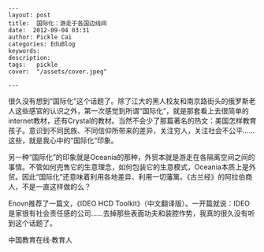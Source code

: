 
    ---
    layout: post  
    title:  国际化：游走于各国边线间  
    date:  2012-09-04 03:31  
    author: Pickle Cai  
    categories: EduBlog  
    keywords: 
    description:   
    tags:	pickle   
    cover:  "/assets/cover.jpeg"  

    ---  
    
 很久没有想到“国际化”这个话题了。除了江大的黑人校友和南京路街头的俄罗斯老人这些感官的认识之外，第一次感觉到所谓“国际化”，就是那套看上去很简单的internet教材，还有Crystal的教材。当然不会少了那篇著名的热文：美国怎样教育孩子。意识到不同民族、不同信仰所带来的差异，关注穷人，关注社会不公平……这些，就是我心中的“国际化”印象。

另一种“国际化”的印象就是Oceania的那种，外贸本就是游走在各隔离空间之间的事情。不管如何兜售它的生意理念，如何包装它的生意模式，Oceania本质上是外贸。因此“国际化”还意味着利用各地差异、利用一切藩篱。《古兰经》的阿拉伯商人，不是一直这样做的么？

Enovn推荐了一篇文，《IDEO HCD Toolkit》（中文翻译版）。一开篇就说：IDEO是家很有社会责任感的公司……去掉那些表面功夫和装腔作势，我真的很久没有听到这个话题了。



								

		    
 中国教育在线·教育人

